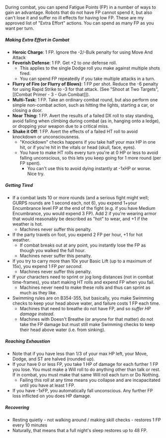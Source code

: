 During combat, you can spend Fatigue Points (FP) in a number of ways to gain an advantage. Robots that do not have FP cannot spend it, but also can't lose it and suffer no ill effects for having low FP. These are my approved list of "Extra Effort" actions. You can spend as many FP as you want per turn.
##### Making Extra Effort in Combat
- **Heroic Charge**: 1 FP. Ignore the -2/-Bulk penalty for using Move And Attack
- **Feverish Defense**: 1 FP. Get +2 to *one* defense roll.
	- This applies to the single Dodge roll you make against multiple shots fired.
	- You can spend FP repeatedly if you take multiple attacks in a turn.
- **Flurry of Fire (or Flurry of Blows)**: 1 FP per shot. Reduce the -6 penalty for using Rapid Strike to -3 for that attack. (See "Shoot at Two Targets", [[Combat Primer - 3 - Gun Combat]]).
- **Multi-Task:** 1 FP. Take an ordinary combat round, but also perform one simple non-combat action, such as hitting the lights, starting a car, or closing a door.
- **Near Thing:** 1 FP. Avert the results of a failed DX roll to stay standing, avoid falling when climbing during combat (as in, hanging onto a ledge), or dropping your weapon due to a critical miss.
- **Shake it Off**: 1 FP. Avert the effects of a failed HT roll to avoid knockdown or unconsciousness.
	- "Knockdown" checks happens if you take half your max HP in one hit, or if you're hit in the vitals or head (skull, face, eyes).
	- You have to make HT rolls every turn you're at 0 HP or less to avoid falling unconscious, so this lets you keep going for 1 more round (per FP spent).
		- You can't use this to avoid dying instantly at -1xHP or worse. Nice try.

##### Getting Tired
- If a combat lasts 10 or more rounds (and a serious fight might well; GURPS rounds are 1 second each, not 6), you expend 1+your Encumbrance level FP at the end of the fight (e.g. if you have Medium Encumbrance, you would expend 3 FP). Add 2 if you're wearing armor that would reasonably be described as "hot" to wear, and +1 if the weather is hot.
	- Machines never suffer this penalty.
- If the party travels on foot, you expend 2 FP per hour, +1 for hot weather.
	- If combat breaks out at any point, you instantly lose the FP as though you walked the full hour.
	- Machines never suffer this penalty.
- If you try to carry more than 10x your Basic Lift (up to a maximum of 15x), you expend 1 FP *per second*.
	- Machines never suffer this penalty.
- If your characters need to sprint or jog long distances (not in combat time-frames), you start making HT rolls and expend FP when you fail.
	- Machines never need to make these rolls and thus can sprint as much as they like.
- Swimming rules are on B354-355, but basically, you make Swimming checks to keep your head above water, and failure costs 1 FP each time.
	- Machines that need to breathe do not have FP, and so *suffer HP damage instead*.
	- Machines with Doesn't Breathe (or anyone for that matter) do not take the FP damage but must still make Swimming checks to keep their head above water (i.e. from sinking).

##### Reaching Exhaustion
- Note that if you have less than 1/3 of your max HP left, your Move, Dodge, and ST are halved (rounded up).
- If your have 0 or less FP, you take 1 HP of damage for each further 1 FP you lose. You must make a Will roll to do anything other than talk or rest. If in combat, you must make that same Will roll each turn or Do Nothing.
	- Failing this roll at any time means you collapse and are incapacitated until you have at least 1 FP.
- If you have -1xFP, you automatically fall unconscious. Any further FP loss inflicted on you does HP damage.

##### Recovering
- Resting quietly - not walking around / making skill checks - restores 1 FP every 10 minutes
- Naturally, that means that a full night's sleep restores up to 48 FP.